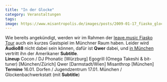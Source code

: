 ```yaml
---
title: "In der Glocke"
category: Veranstaltungen
tags: 
image: https://www.misantropolis.de/images/posts/2009-01-17_fiasko_glockenbach.png
---
```


Wie bereits angekündigt, werden wir im Rahmen der [leave.music Fiasko Tour](http://www.misantropolis.de/2008/11/bilder-vom-fiasko/) auch ein kurzes Gastspiel im Münchner Raum haben. Leider wird **Audio88** nicht dabei sein können, dafür ist **Qwer** dabei, und [in München](http://www.munichx.de/planen/muenchen/Glockenbachwerkstatt/this_city_has_no_seasons_26/4512.php) vertritt ihn der Amerikaner **Subtitle**.  
**Lineup**
Cocon / DJ Phonatic [Würzburg]
Egogrill (Omega Takeshi & bit-tuner) [München/Zürich]
Qwer [Darmstadt/Wien]
Misanthrop [München]  
**Termine**
16.01. Dorfen / Jugendzentrum
17.01. München / Glockenbachwerkstatt (mit **Subtitle**)